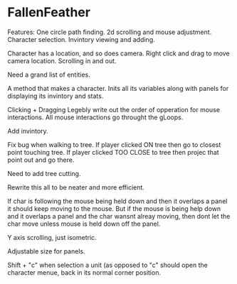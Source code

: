 FallenFeather
=============


Features:
One circle path finding.
2d scrolling and mouse adjustment.
Character selection.
Invintory viewing and adding.


Character has a location, and so does camera. Right click and drag to move camera location.
Scrolling in and out.

Need a grand list of entities.

A method that makes a character. Inits all its variables along with panels for displaying its invintory and stats.


Clicking + Dragging
Legebly write out the order of opperation for mouse interactions.
All mouse interactions go throught the gLoops.

Add invintory.

Fix bug when walking to tree.
If player clicked ON tree then go to closest point touching tree.
If player clicked TOO CLOSE to tree then projec that point out and go there.


Need to add tree cutting.

Rewrite this all to be neater and more efficient.


If char is following the mouse being held down and then it overlaps a panel it should keep moving to the mouse. But if the mouse is being help down and it overlaps a panel and the char wansnt alreay moving, then dont let the char move unless mouse is held down off the panel.

Y axis scrolling, just isometric.

Adjustable size for panels.



Shift + "c" when selection a unit (as opposed to "c" should open the character menue, back in its normal corner position.




